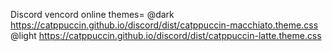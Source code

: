 Discord vencord online themes=
@dark https://catppuccin.github.io/discord/dist/catppuccin-macchiato.theme.css
@light https://catppuccin.github.io/discord/dist/catppuccin-latte.theme.css
